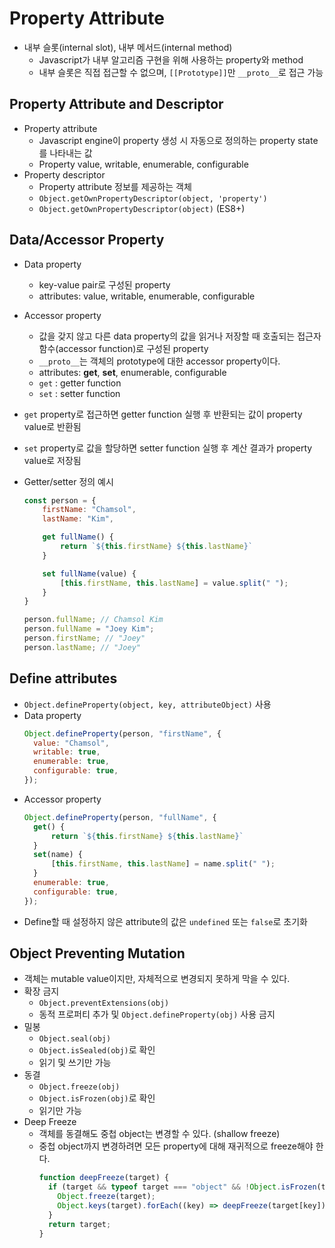 # Property Attribute

- 내부 슬롯(internal slot), 내부 메서드(internal method)
  - Javascript가 내부 알고리즘 구현을 위해 사용하는 property와 method
  - 내부 슬롯은 직접 접근할 수 없으며, `[[Prototype]]`만 `__proto__`로 접근 가능

## Property Attribute and Descriptor

- Property attribute
  - Javascript engine이 property 생성 시 자동으로 정의하는 property state를 나타내는 값
  - Property value, writable, enumerable, configurable
- Property descriptor
  - Property attribute 정보를 제공하는 객체
  - `Object.getOwnPropertyDescriptor(object, 'property')`
  - `Object.getOwnPropertyDescriptor(object)` (ES8+)

## Data/Accessor Property

- Data property
  - key-value pair로 구성된 property
  - attributes: value, writable, enumerable, configurable
- Accessor property
  - 값을 갖지 않고 다른 data property의 값을 읽거나 저장할 때 호출되는 접근자 함수(accessor function)로 구성된 property
  - `__proto__`는 객체의 prototype에 대한 accessor property이다.
  - attributes: **get**, **set**, enumerable, configurable
  - `get` : getter function
  - `set` : setter function
- `get` property로 접근하면 getter function 실행 후 반환되는 값이 property value로 반환됨
- `set` property로 값을 할당하면 setter function 실행 후 계산 결과가 property value로 저장됨
- Getter/setter 정의 예시

  ```js
  const person = {
      firstName: "Chamsol",
      lastName: "Kim",

      get fullName() {
          return `${this.firstName} ${this.lastName}`
      }

      set fullName(value) {
          [this.firstName, this.lastName] = value.split(" ");
      }
  }

  person.fullName; // Chamsol Kim
  person.fullName = "Joey Kim";
  person.firstName; // "Joey"
  person.lastName; // "Joey"
  ```

## Define attributes

- `Object.defineProperty(object, key, attributeObject)` 사용
- Data property
  ```js
  Object.defineProperty(person, "firstName", {
    value: "Chamsol",
    writable: true,
    enumerable: true,
    configurable: true,
  });
  ```
- Accessor property
  ```js
  Object.defineProperty(person, "fullName", {
    get() {
        return `${this.firstName} ${this.lastName}`
    }
    set(name) {
        [this.firstName, this.lastName] = name.split(" ");
    }
    enumerable: true,
    configurable: true,
  });
  ```
- Define할 때 설정하지 않은 attribute의 값은 `undefined` 또는 `false`로 초기화

## Object Preventing Mutation

- 객체는 mutable value이지만, 자체적으로 변경되지 못하게 막을 수 있다.
- 확장 금지
  - `Object.preventExtensions(obj)`
  - 동적 프로퍼티 추가 및 `Object.defineProperty(obj)` 사용 금지
- 밀봉
  - `Object.seal(obj)`
  - `Object.isSealed(obj)`로 확인
  - 읽기 및 쓰기만 가능
- 동결
  - `Object.freeze(obj)`
  - `Object.isFrozen(obj)`로 확인
  - 읽기만 가능
- Deep Freeze
  - 객체를 동결해도 중첩 object는 변경할 수 있다. (shallow freeze)
  - 중첩 object까지 변경하려면 모든 property에 대해 재귀적으로 freeze해야 한다.
    ```js
    function deepFreeze(target) {
      if (target && typeof target === "object" && !Object.isFrozen(target)) {
        Object.freeze(target);
        Object.keys(target).forEach((key) => deepFreeze(target[key]));
      }
      return target;
    }
    ```
